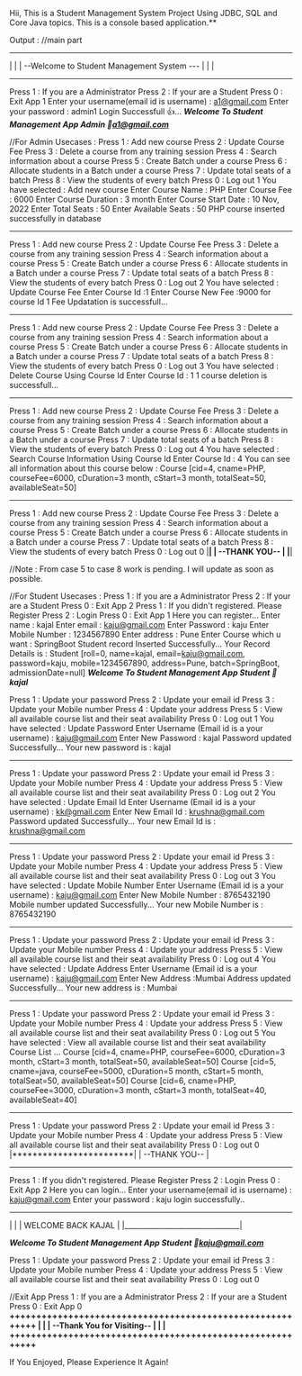 Hii, This is a Student Management System Project Using JDBC, SQL and Core Java topics.
This is a console based application.**

Output :
//main part
*************************************************************************
|                                                        				|
|            --Welcome to Student Management System ---                 |
|                                                        				|
*************************************************************************

Press 1 : If you are a Administrator
Press 2 : If your are a Student
Press 0 : Exit App
1
Enter your username(email id is username) : a1@gmail.com
Enter your password : admin1
Login Successfull 👍...
*****************************Welcome To Student Management App Admin 🤴a1@gmail.com*****************************

//For Admin Usecases :
Press 1 : Add new course
Press 2 : Update Course Fee
Press 3 : Delete a course from any training session
Press 4 : Search information about a course
Press 5 : Create Batch under a course
Press 6 : Allocate students in a Batch under a course
Press 7 : Update total seats of a batch
Press 8 : View the students of every batch
Press 0 : Log out
1
You have selected : Add new course
Enter Course Name : PHP
Enter Course Fee : 6000
Enter Course Duration : 3 month
Enter Course Start Date : 10 Nov, 2022
Enter Total Seats : 50
Enter Available Seats : 50
PHP course inserted successfully in database

***********************************************************************************

Press 1 : Add new course
Press 2 : Update Course Fee
Press 3 : Delete a course from any training session
Press 4 : Search information about a course
Press 5 : Create Batch under a course
Press 6 : Allocate students in a Batch under a course
Press 7 : Update total seats of a batch
Press 8 : View the students of every batch
Press 0 : Log out
2
You have selected : Update Course Fee
Enter Course Id :1
Enter Course New Fee :9000
for course Id 1 Fee Updatation is successfull...
*********************************************************************************

Press 1 : Add new course
Press 2 : Update Course Fee
Press 3 : Delete a course from any training session
Press 4 : Search information about a course
Press 5 : Create Batch under a course
Press 6 : Allocate students in a Batch under a course
Press 7 : Update total seats of a batch
Press 8 : View the students of every batch
Press 0 : Log out
3
You have selected : Delete Course Using Course Id 
Enter Course Id : 1
1 course deletion is successfull...
*********************************************************************************

Press 1 : Add new course
Press 2 : Update Course Fee
Press 3 : Delete a course from any training session
Press 4 : Search information about a course
Press 5 : Create Batch under a course
Press 6 : Allocate students in a Batch under a course
Press 7 : Update total seats of a batch
Press 8 : View the students of every batch
Press 0 : Log out
4
You have selected : Search Course Information Using Course Id 
Enter Course Id : 4
You can see all information about this course below :
Course [cid=4, cname=PHP, courseFee=6000, cDuration=3 month, cStart=3 month, totalSeat=50, availableSeat=50]
*********************************************************************************

Press 1 : Add new course
Press 2 : Update Course Fee
Press 3 : Delete a course from any training session
Press 4 : Search information about a course
Press 5 : Create Batch under a course
Press 6 : Allocate students in a Batch under a course
Press 7 : Update total seats of a batch
Press 8 : View the students of every batch
Press 0 : Log out
0
|************************|
|     --THANK YOU--      |
|************************|

//Note : From case 5 to case 8 work is pending. I will update as soon as possible.

//For Student Usecases :
Press 1 : If you are a Administrator
Press 2 : If your are a Student
Press 0 : Exit App
2
Press 1 : If you didn't registered. Please Register
Press 2 : Login
Press 0 : Exit App
1
Here you can register...
Enter name : kajal
Enter email : kaju@gmail.com
Enter Password : kaju
Enter Mobile Number : 1234567890
Enter address : Pune
Enter Course which u want : SpringBoot
Student record Inserted Successfully...
Your Record Details is :
Student [roll=0, name=kajal, email=kaju@gmail.com, password=kaju, mobile=1234567890, address=Pune, batch=SpringBoot, admissionDate=null]
*****************************Welcome To Student Management App Student 🤴kajal*****************************

Press 1 : Update your password
Press 2 : Update your email id
Press 3 : Update your Mobile number
Press 4 : Update your address
Press 5 : View all available course list and their seat availability
Press 0 : Log out
1
You have selected : Update Password
Enter Username (Email id is a your username) : kaju@gmail.com
Enter New Password : kajal
Password updated Successfully...
Your new password is : kajal
*********************************************************************************

Press 1 : Update your password
Press 2 : Update your email id
Press 3 : Update your Mobile number
Press 4 : Update your address
Press 5 : View all available course list and their seat availability
Press 0 : Log out
2
You have selected : Update Email Id
Enter Username (Email id is a your username) : kk@gmail.com
Enter New Email Id : krushna@gmail.com
Password updated Successfully...
Your new Email Id is : krushna@gmail.com
*********************************************************************************

Press 1 : Update your password
Press 2 : Update your email id
Press 3 : Update your Mobile number
Press 4 : Update your address
Press 5 : View all available course list and their seat availability
Press 0 : Log out
3
You have selected : Update Mobile Number
Enter Username (Email id is a your username) : kaju@gmail.com
Enter New Mobile Number : 8765432190
Mobile number updated Successfully...
Your new Mobile Number is : 8765432190
*********************************************************************************

Press 1 : Update your password
Press 2 : Update your email id
Press 3 : Update your Mobile number
Press 4 : Update your address
Press 5 : View all available course list and their seat availability
Press 0 : Log out
4
You have selected : Update Address
Enter Username (Email id is a your username) : kaju@gmail.com
Enter New Address :Mumbai
Address updated Successfully...
Your new address is : Mumbai
*********************************************************************************

Press 1 : Update your password
Press 2 : Update your email id
Press 3 : Update your Mobile number
Press 4 : Update your address
Press 5 : View all available course list and their seat availability
Press 0 : Log out
5
You have selected : View all available course list and their seat availability
Course List ...
Course [cid=4, cname=PHP, courseFee=6000, cDuration=3 month, cStart=3 month, totalSeat=50, availableSeat=50]
Course [cid=5, cname=java, courseFee=5000, cDuration=5 month, cStart=5 month, totalSeat=50, availableSeat=50]
Course [cid=6, cname=PHP, courseFee=3000, cDuration=3 month, cStart=3 month, totalSeat=40, availableSeat=40]
*********************************************************************************

Press 1 : Update your password
Press 2 : Update your email id
Press 3 : Update your Mobile number
Press 4 : Update your address
Press 5 : View all available course list and their seat availability
Press 0 : Log out
0
|************************|
|     --THANK YOU--      |
**************************

Press 1 : If you didn't registered. Please Register
Press 2 : Login
Press 0 : Exit App
2
Here you can login...
Enter your username(email id is username) :
kaju@gmail.com
Enter your password : kaju
login successfully..
 ________________________________
|                                |
|       WELCOME BACK KAJAL      |
|________________________________|
 
*****************************Welcome To Student Management App Student 🤴kaju@gmail.com*****************************

Press 1 : Update your password
Press 2 : Update your email id
Press 3 : Update your Mobile number
Press 4 : Update your address
Press 5 : View all available course list and their seat availability
Press 0 : Log out
0

//Exit App
Press 1 : If you are a Administrator
Press 2 : If your are a Student
Press 0 : Exit App
0
**++++++++++++++++++++++++++++++++++++++++++++++++++++++++++
|                                                        |
|            --Thank You for Visiting--                  |
|                                                        |
++++++++++++++++++++++++++++++++++++++++++++++++++++++++++**

If You Enjoyed, Please Experience It Again!






